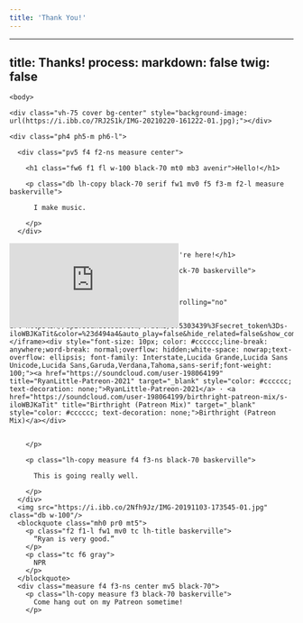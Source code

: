 ```yaml
---
title: 'Thank You!'
---
```


---
title: Thanks!
process:
    markdown: false
    twig: false
---

<!DOCTYPE html>
<html lang="en">
  <head> 
    <meta charset="utf-8">
    <meta http-equiv="X-UA-Compatible" content="IE=Edge">
    <title> </title>
    <meta name="Ryan Little" content="">
    <meta name="Thank You!" content="">
    <meta name="viewport" content="width=device-width, initial-scale=1">
    <title>Thank You!</title>
    <link rel="stylesheet" href="https://unpkg.com/tachyons@4/css/tachyons.min.css">
      
      

      
      
  </head>
  <style>
  .aspect-ratio {
    height: 0;
    position: relative;
}

.aspect-ratio--4x3 {
    padding-bottom: 75%;
}

.aspect-ratio--object {
    position: absolute;
    top: 0;
    right: 0;
    bottom: 0;
    left: 0;
    width: 100%;
    height: 100%;
    z-index: 100;
}

.cover {
    background-size: cover !important;
}

.mw5 {
    max-width: 16rem;
}

.pt4 {
    padding-top: 2rem;
}

.mb4 {
    margin-bottom: 2rem;
}

.center {
    margin-right: auto;
    margin-left: auto;
}

@media screen and (min-width: 30em) {
    .mw6-ns {
        max-width: 32rem;
    }
}
  .border-box {
    box-sizing: border-box;
}

.aspect-ratio {
    height: 0;
    position: relative;
}

.aspect-ratio--16x9 {
    padding-bottom: 56.25%;
}

.aspect-ratio--object {
    position: absolute;
    top: 0;
    right: 0;
    bottom: 0;
    left: 0;
    width: 100%;
    height: 100%;
    z-index: 100;
}

.cover {
    background-size: cover !important;
}

.bg-center {
    background-repeat: no-repeat;
    background-position: center center;
}

.bg-top {
    background-repeat: no-repeat;
    background-position: top center;
}

.ba {
    border-style: solid;
    border-width: 1px;
}

.bt {
    border-top-style: solid;
    border-top-width: 1px;
}

.b--black-05 {
    border-color: rgba(0, 0, 0, .05);
}

.bw2 {
    border-width: .25rem;
}

.cf:before, .cf:after {
    content: " ";
    display: table;
}

.cf:after {
    clear: both;
}

.cf {
    *zoom: 1;
}

.db {
    display: block;
}

.fl {
    float: left;
    _display: inline;
}

.serif {
    font-family: georgia, times, serif;
}

.avenir {
    font-family: 'avenir next', avenir, sans-serif;
}

.baskerville {
    font-family: baskerville, serif;
}

.fw1 {
    font-weight: 100;
}

.fw6 {
    font-weight: 600;
}

.vh-75 {
    height: 75vh;
}

.tracked {
    letter-spacing: .1em;
}

.lh-title {
    line-height: 1.25;
}

.lh-copy {
    line-height: 1.5;
}

.mw8 {
    max-width: 64rem;
}

.w-33 {
    width: 33%;
}

.w-50 {
    width: 50%;
}

.w-100 {
    width: 100%;
}

.w-third {
    width: calc(100% / 3);
}

.overflow-hidden {
    overflow: hidden;
}

.black-70 {
    color: rgba(0, 0, 0, .7);
}

.gray {
    color: #777;
}

.white {
    color: #fff;
}

.bg-white {
    background-color: #fff;
}

.pl2 {
    padding-left: .5rem;
}

.pr0 {
    padding-right: 0;
}

.pr2 {
    padding-right: .5rem;
}

.pv5 {
    padding-top: 4rem;
    padding-bottom: 4rem;
}

.pv6 {
    padding-top: 8rem;
    padding-bottom: 8rem;
}

.ph3 {
    padding-left: 1rem;
    padding-right: 1rem;
}

.ph4 {
    padding-left: 2rem;
    padding-right: 2rem;
}

.mb3 {
    margin-bottom: 1rem;
}

.mb4 {
    margin-bottom: 2rem;
}

.mt0 {
    margin-top: 0;
}

.mt5 {
    margin-top: 4rem;
}

.mv0 {
    margin-top: 0;
    margin-bottom: 0;
}

.mv5 {
    margin-top: 4rem;
    margin-bottom: 4rem;
}

.mh0 {
    margin-left: 0;
    margin-right: 0;
}

.tc {
    text-align: center;
}

.ttu {
    text-transform: uppercase;
}

.f1 {
    font-size: 3rem;
}

.f2 {
    font-size: 2.25rem;
}

.f3 {
    font-size: 1.5rem;
}

.f4 {
    font-size: 1.25rem;
}

.f5 {
    font-size: 1rem;
}

.f6 {
    font-size: .875rem;
}

.measure {
    max-width: 30em;
}

.center {
    margin-right: auto;
    margin-left: auto;
}

.grow {
    -moz-osx-font-smoothing: grayscale;
    backface-visibility: hidden;
    transform: translateZ(0);
    transition: transform .25s ease-out;
}

.grow:hover, .grow:focus {
    transform: scale(1.05);
}

.grow:active {
    transform: scale(.9);
}

@media screen and (min-width: 30em) {
    .w-25-ns {
        width: 25%;
    }

    .f2-ns {
        font-size: 2.25rem;
    }

    .f3-ns {
        font-size: 1.5rem;
    }
}

@media screen and (min-width: 30em) and (max-width: 60em) {
    .w-50-m {
        width: 50%;
    }

    .w-100-m {
        width: 100%;
    }

    .pl0-m {
        padding-left: 0;
    }

    .pr0-m {
        padding-right: 0;
    }

    .ph5-m {
        padding-left: 4rem;
        padding-right: 4rem;
    }

    .mt4-m {
        margin-top: 2rem;
    }

    .f3-m {
        font-size: 1.5rem;
    }
}

@media screen and (min-width: 60em) {
    .w-33-l {
        width: 33%;
    }

    .pl2-l {
        padding-left: .5rem;
    }

    .pr2-l {
        padding-right: .5rem;
    }

    .pv6-l {
        padding-top: 8rem;
        padding-bottom: 8rem;
    }

    .pv7-l {
        padding-top: 16rem;
        padding-bottom: 16rem;
    }

    .ph3-l {
        padding-left: 1rem;
        padding-right: 1rem;
    }

    .ph6-l {
        padding-left: 8rem;
        padding-right: 8rem;
    }

    .f1-l {
        font-size: 3rem;
    }

    .f2-l {
        font-size: 2.25rem;
    }
}
  </style>
  
    <body>

<main>

  <article class="bg-white">

    <div class="vh-75 cover bg-center" style="background-image: url(https://i.ibb.co/7RJ2S1k/IMG-20210220-161222-01.jpg);"></div>

    <div class="ph4 ph5-m ph6-l">

      <div class="pv5 f4 f2-ns measure center">

        <h1 class="fw6 f1 fl w-100 black-70 mt0 mb3 avenir">Hello!</h1>

        <p class="db lh-copy black-70 serif fw1 mv0 f5 f3-m f2-l measure baskerville">
          
          I make music.
          
        </p>
      </div>

<div class="aspect-ratio aspect-ratio--16x9 mv5">
  
  <iframe src="https://www.youtube.com/embed/GikwKVMoOyk" class="aspect-ratio--object" frameborder="0" webkitallowfullscreen mozallowfullscreen allowfullscreen></iframe>


     
</div>
      <div class="measure f3 center mv5 black-70">

        <h1 class="fw6 f3 avenir">I'm glad you're here!</h1>

        <p class="lh-copy measure f4 f3-ns black-70 baskerville">

          Check out this song I wrote:
          
          <iframe width="100%" height="300" scrolling="no" frameborder="no" allow="autoplay" src="https://w.soundcloud.com/player/?url=https%3A//api.soundcloud.com/tracks/975303439%3Fsecret_token%3Ds-iloWBJKaTit&color=%23d494a4&auto_play=false&hide_related=false&show_comments=true&show_user=true&show_reposts=false&show_teaser=true&visual=true"></iframe><div style="font-size: 10px; color: #cccccc;line-break: anywhere;word-break: normal;overflow: hidden;white-space: nowrap;text-overflow: ellipsis; font-family: Interstate,Lucida Grande,Lucida Sans Unicode,Lucida Sans,Garuda,Verdana,Tahoma,sans-serif;font-weight: 100;"><a href="https://soundcloud.com/user-198064199" title="RyanLittle-Patreon-2021" target="_blank" style="color: #cccccc; text-decoration: none;">RyanLittle-Patreon-2021</a> · <a href="https://soundcloud.com/user-198064199/birthright-patreon-mix/s-iloWBJKaTit" title="Birthright (Patreon Mix)" target="_blank" style="color: #cccccc; text-decoration: none;">Birthright (Patreon Mix)</a></div>


        </p>

        <p class="lh-copy measure f4 f3-ns black-70 baskerville">

          This is going really well.

        </p>
      </div>
      <img src="https://i.ibb.co/2Nfh9Jz/IMG-20191103-173545-01.jpg" class="db w-100"/>
      <blockquote class="mh0 pr0 mt5">
        <p class="f2 f1-l fw1 mv0 tc lh-title baskerville">
          “Ryan is very good.”
        </p>
        <p class="tc f6 gray">
          NPR
        </p>
      </blockquote>
      <div class="measure f4 f3-ns center mv5 black-70">
        <p class="lh-copy measure f3 black-70 baskerville">
          Come hang out on my Patreon sometime!
        </p>
<article class="mw5 mw6-ns center pt4">
  <div class="aspect-ratio aspect-ratio--4x3 mb4">
    <div class="aspect-ratio--object cover" style="background:url(https://i.ibb.co/r4xx6Kc/IMG-20210208-162848-02.jpg) center;"></div>
  </div>
</article>
      </div>
    </div>
  </article>
</main>

  </body>
</html>